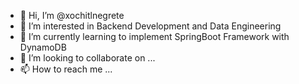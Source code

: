 - 👋 Hi, I’m @xochitlnegrete
- 👀 I’m interested in Backend Development and Data Engineering
- 🌱 I’m currently learning to implement SpringBoot Framework with DynamoDB
- 💞️ I’m looking to collaborate on ...
- 📫 How to reach me ...

<!---
xochitlnegrete/xochitlnegrete is a ✨ special ✨ repository because its `README.md` (this file) appears on your GitHub profile.
You can click the Preview link to take a look at your changes.
--->

